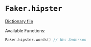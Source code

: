 # `Faker.hipster`

[Dictionary file](../src/main/resources/locales/en/hipster.yml)

Available Functions:  
```kotlin
Faker.hipster.words() // Wes Anderson
```
